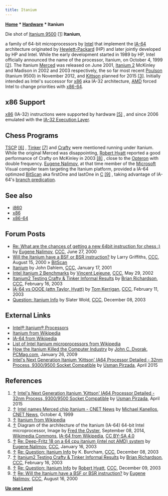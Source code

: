 ```yaml
---
title: Itanium
---
```

**[Home](Home "Home") \* [Hardware](Hardware "Hardware") \* Itanium**



 [](http://wccftech.com/intel-itanium-kittson-ia64-processors-32nm/) Die shot of [Itanium 9500](https://en.wikipedia.org/wiki/List_of_Intel_Itanium_microprocessors#Poulson_.2832_nm.29) <a id="cite-note-1" href="#cite-ref-1">[1]</a> 
**Itanium**,  

a family of 64-bit microprocessors by [Intel](Intel "Intel") that implement the [IA-64](https://en.wikipedia.org/wiki/IA-64) architecture originated by [Hewlett-Packard](https://en.wikipedia.org/wiki/Hewlett-Packard) (HP) and later jointly developed by HP and Intel. While the early development started in 1989 by HP, Intel officially announced the name of the processor, Itanium, on October 4, 1999 <a id="cite-note-2" href="#cite-ref-2">[2]</a>. The Itanium [Merced](https://en.wikipedia.org/wiki/List_of_Intel_Itanium_microprocessors#.22Merced.22_.28180_nm.29) was released on June 2001, [Itanium 2](https://en.wikipedia.org/wiki/Itanium#Itanium_2:_2002.E2.80.932010) McKinley and Madison in 2002 and 2003 respectively, the so far most recent [Poulson](https://en.wikipedia.org/wiki/List_of_Intel_Itanium_microprocessors#Poulson_.2832_nm.29) (Itanium 9500) in November 2012, and [Kittson](https://en.wikipedia.org/wiki/Itanium#Kittson) planned for 2015 <a id="cite-note-3" href="#cite-ref-3">[3]</a>. Initially intended as Intel's successor for [x86](X86 "X86") aka IA-32 architecture, [AMD](AMD "AMD") forced Intel to change priorities with [x86-64](X86-64 "X86-64"). 



## x86 Support


[x86](X86 "X86") (IA-32) instructions were supported by hardware <a id="cite-note-5" href="#cite-ref-5">[5]</a> , and since 2006 emulated with the [IA-32 Execution Layer](https://en.wikipedia.org/wiki/IA-32_Execution_Layer).



## Chess Programs


[TSCP](TSCP "TSCP") <a id="cite-note-6" href="#cite-ref-6">[6]</a> , [Tinker](Tinker "Tinker") <a id="cite-note-7" href="#cite-ref-7">[7]</a> and [Crafty](Crafty "Crafty") were mentioned running under Itanium. While the original Merced was disappointing, [Robert Hyatt](Robert_Hyatt "Robert Hyatt") reported a good performance of Crafty on McKinley in 2003 <a id="cite-note-8" href="#cite-ref-8">[8]</a> , close to the [Opteron](X86-64 "X86-64") with double frequency. [Eugene Nalimov](Eugene_Nalimov "Eugene Nalimov"), at that time member of the [Microsoft](Microsoft "Microsoft") Visual compiler team targeting the Itanium platform, provided a IA-64 optimzed [BitScan](BitScan "BitScan") aka firstOne and lastOne in [C](C "C") <a id="cite-note-9" href="#cite-ref-9">[9]</a> , taking advantage of IA-64's [branch predication](https://en.wikipedia.org/wiki/Branch_predication).



## See also


* [i860](I860 "I860")
* [x86](X86 "X86")
* [x86-64](X86-64 "X86-64")


## Forum Posts


* [Re: What are the chances of getting a new 64bit instruction for chess :)](https://www.stmintz.com/ccc/index.php?id=116773) by [Eugene Nalimov](Eugene_Nalimov "Eugene Nalimov"), [CCC](CCC "CCC"), June 27, 2000
* [Will the Itanium have a BSF or BSR instruction?](https://www.stmintz.com/ccc/index.php?id=124638) by Larry Griffiths, [CCC](CCC "CCC"), August 15, 2000 » [BitScan](BitScan "BitScan")
* [Itanium](https://www.stmintz.com/ccc/index.php?id=150518) by John Dahlem, [CCC](CCC "CCC"), January 17, 2001
* [Intel Itanium 2 Benchmarks](https://www.stmintz.com/ccc/index.php?id=232633) by [Vincent Lejeune](index.php?title=Vincent_Lejeune&action=edit&redlink=1 "Vincent Lejeune (page does not exist)"), [CCC](CCC "CCC"), May 29, 2002
* [Itanium2 Testing Crafty & Tinker Informal Results](https://www.stmintz.com/ccc/index.php?id=284689) by [Brian Richardson](Brian_Richardson "Brian Richardson"), [CCC](CCC "CCC"), February 16, 2003
* [IA-64 vs OOOE (attn Taylor, Hyatt)](https://www.stmintz.com/ccc/index.php?id=283740) by [Tom Kerrigan](Tom_Kerrigan "Tom Kerrigan"), [CCC](CCC "CCC"), February 11, 2003
* [Question: Itanium Info](https://www.stmintz.com/ccc/index.php?id=334345) by Slater Wold, [CCC](CCC "CCC"), December 08, 2003


## External Links


* [Intel® Itanium® Processors](http://www.intel.com/content/www/us/en/processors/itanium/itanium-processor.html)
* [Itanium from Wikipedia](https://en.wikipedia.org/wiki/Itanium)
* [IA-64 from Wikipedia](https://en.wikipedia.org/wiki/IA-64)
* [List of Intel Itanium microprocessors from Wikipedia](https://en.wikipedia.org/wiki/List_of_Intel_Itanium_microprocessors)
* [How the Itanium Killed the Computer Industry](http://www.pcmag.com/article.aspx/curl/2339629) by [John C. Dvorak](http://www.pcmag.com/author-bio/john-c.-dvorak), [PCMag.com](https://en.wikipedia.org/wiki/PC_Magazine), January 26, 2009
* [Intel's Next Generation Itanium 'Kittson' IA64 Processor Detailed - 32nm Process, 9300/9500 Socket Compatible](http://wccftech.com/intel-itanium-kittson-ia64-processors-32nm/) by [Usman Pirzada](http://wccftech.com/author/usmanpirzada/), April 2015


## References


1. <a id="cite-ref-1" href="#cite-note-1">↑</a> [Intel's Next Generation Itanium 'Kittson' IA64 Processor Detailed - 32nm Process, 9300/9500 Socket Compatible](http://wccftech.com/intel-itanium-kittson-ia64-processors-32nm/) by [Usman Pirzada](http://wccftech.com/author/usmanpirzada/), April 2015
2. <a id="cite-ref-2" href="#cite-note-2">↑</a> [Intel names Merced chip Itanium - CNET News](https://archive.is/IUNih) by [Michael Kanellos](https://www.linkedin.com/pub/michael-kanellos/0/803/20b), [CNET News](https://en.wikipedia.org/wiki/CNET), October 4, 1999
3. <a id="cite-ref-3" href="#cite-note-3">↑</a> [Itanium from Wikipedia](https://en.wikipedia.org/wiki/Itanium)
4. <a id="cite-ref-4" href="#cite-note-4">↑</a> Diagram of the architecture of the Itanium (IA-64) 64-bit Intel microprocessor, Image by [Fred the Oyster](https://commons.wikimedia.org/wiki/User:Fred_the_Oyster), September 08, 2014, [Wikimedia Commons](https://en.wikipedia.org/wiki/Wikimedia_Commons), [IA-64 from Wikipedia](https://en.wikipedia.org/wiki/IA-64), [CC BY-SA 4.0](https://creativecommons.org/licenses/by-sa/4.0/deed.en)
5. <a id="cite-ref-5" href="#cite-note-5">↑</a> [Re: Deep-Fritz 18 on a 64 cpu itanium (intel not AMD) system](https://www.stmintz.com/ccc/index.php?id=277735) by [Eugene Nalimov](Eugene_Nalimov "Eugene Nalimov"), [CCC](CCC "CCC"), January 16, 2003
6. <a id="cite-ref-6" href="#cite-note-6">↑</a> [Re: Question: Itanium Info](https://www.stmintz.com/ccc/index.php?id=334348) by K. Burcham, [CCC](CCC "CCC"), December 08, 2003
7. <a id="cite-ref-7" href="#cite-note-7">↑</a> [Itanium2 Testing Crafty & Tinker Informal Results](https://www.stmintz.com/ccc/index.php?id=284689) by [Brian Richardson](Brian_Richardson "Brian Richardson"), [CCC](CCC "CCC"), February 16, 2003
8. <a id="cite-ref-8" href="#cite-note-8">↑</a> [Re: Question: Itanium Info](https://www.stmintz.com/ccc/index.php?id=334474) by [Robert Hyatt](Robert_Hyatt "Robert Hyatt"), [CCC](CCC "CCC"), December 09, 2003
9. <a id="cite-ref-9" href="#cite-note-9">↑</a> [Re: Will the Itanium have a BSF or BSR instruction?](https://www.stmintz.com/ccc/index.php?id=124712) by [Eugene Nalimov](Eugene_Nalimov "Eugene Nalimov"), [CCC](CCC "CCC"), August 16, 2000

**[Up one Level](Hardware "Hardware")**







 
